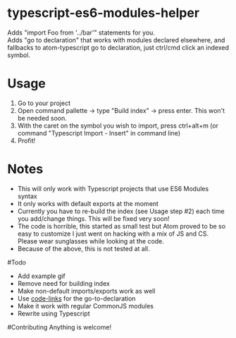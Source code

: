 # typescript-es6-modules-helper

Adds "import Foo from '../bar'" statements for you.  
Adds "go to declaration" that works with modules declared elsewhere, and fallbacks to atom-typescript go to declaration, just ctrl/cmd click an indexed symbol.
# Usage
1. Go to your project
2. Open command pallette -> type "Build index" -> press enter. This won't be needed soon.
3. With the caret on the symbol you wish to import, press ctrl+alt+m (or command "Typescript Import - Insert" in command line)
4. Profit!

# Notes
- This will only work with Typescript projects that use ES6 Modules syntax
- It only works with default exports at the moment
- Currently you have to re-build the index (see Usage step #2) each time you add/change things. This will be fixed very soon!
- The code is horrible, this started as small test but Atom proved to be so easy to customize I just went on hacking with a mix of JS and CS. Please wear sunglasses while looking at the code.
- Because of the above, this is not tested at all.

#Todo
- Add example gif
- Remove need for building index
- Make non-default imports/exports work as well
- Use [code-links](https://atom.io/packages/code-links) for the go-to-declaration
- Make it work with regular CommonJS modules
- Rewrite using Typescript

#Contributing
Anything is welcome!  

